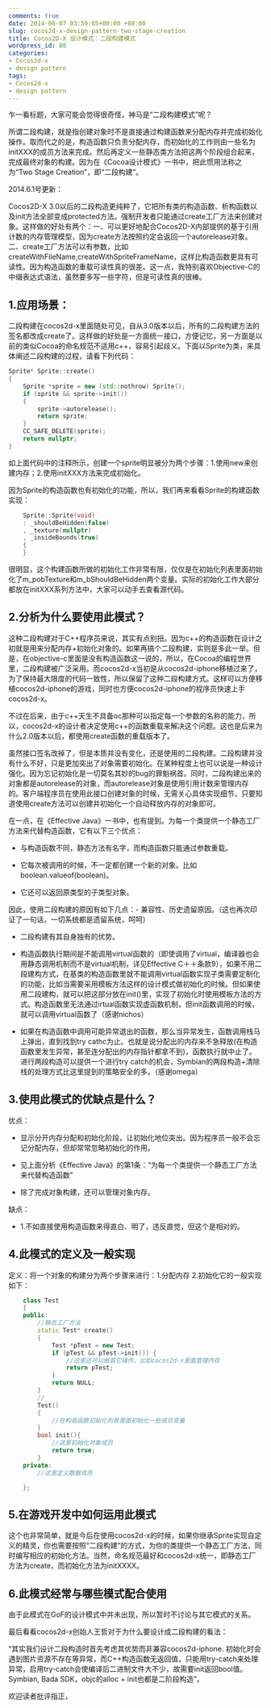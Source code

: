 ```yaml
---
comments: true
date: 2014-06-07 03:59:05+00:00 +08:00
slug: cocos2d-x-design-pattern-two-stage-creation
title: Cocos2D-X 设计模式：二段构建模式
wordpress_id: 88
categories:
- Cocos2d-x
- design pattern
tags:
- Cocos2d-x
- design pattern
---
```


 
<!-- toc -->
乍一看标题，大家可能会觉得很奇怪，神马是“二段构建模式”呢？

所谓二段构建，就是指创建对象时不是直接通过构建函数来分配内存并完成初始化操作。取而代之的是，构造函数只负责分配内存，而初始化的工作则由一些名为initXXX的成员方法来完成。然后再定义一些静态类方法把这两个阶段组合起来，完成最终对象的构建。因为在《Cocoa设计模式》一书中，把此惯用法称之为“Two Stage Creation”，即“二段构建”。

2014.6.1号更新：

Cocos2D-X 3.0以后的二段构造更纯粹了，它把所有类的构造函数、析构函数以及init方法全部变成protected方法。强制开发者只能通过create工厂方法来创建对象。这样做的好处有两个：一、可以更好地配合Cocos2D-X内部提供的基于引用计数的内存管理模型，因为create方法按照约定会返回一个autorelease对象。二、create工厂方法可以有参数，比如createWithFileName,createWithSpriteFrameName，这样比构造函数更具有可读性。因为构造函数的重载可读性真的很差。这一点，我特别喜欢Objective-C的中缀表达式语法，虽然要多写一些字符，但是可读性真的很棒。

<!-- more -->

## 1.应用场景：

二段构建在cocos2d-x里面随处可见，自从3.0版本以后，所有的二段构建方法的签名都改成create了。这样做的好处是一方面统一接口，方便记忆，另一方面是以前的类似Cocoa的命名规范不适用c++，容易引起歧义。下面以Sprite为类，来具体阐述二段构建的过程，请看下列代码：

```cpp
Sprite* Sprite::create()
{
    Sprite *sprite = new (std::nothrow) Sprite();
    if (sprite && sprite->init())
    {
        sprite->autorelease();
        return sprite;
    }
    CC_SAFE_DELETE(sprite);
    return nullptr;
}
```

如上面代码中的注释所示，创建一个sprite明显被分为两个步骤：1.使用new来创建内存；2.使用initXXX方法来完成初始化。

因为Sprite的构造函数也有初始化的功能，所以，我们再来看看Sprite的构建函数实现：

```cpp
    Sprite::Sprite(void)
    : _shouldBeHidden(false)
    , _texture(nullptr)
    , _insideBounds(true)
    {
    }
```

很明显，这个构建函数所做的初始化工作非常有限，仅仅是在初始化列表里面初始化了m_pobTexture和m_bShouldBeHidden两个变量。实际的初始化工作大部分都放在initXXX系列方法中，大家可以动手去查看源代码。

## 2.分析为什么要使用此模式？

这种二段构建对于C++程序员来说，其实有点别扭。因为c++的构造函数在设计之初就是用来分配内存+初始化对象的。如果再搞个二段构建，实则是多此一举。但是，在objective-c里面是没有构造函数这一说的，所以，在Cocoa的编程世界里，二段构建被广泛采用。而cocos2d-x当初是从cocos2d-iphone移植过来了，为了保持最大限度的代码一致性，所以保留了这种二段构建方式。这样可以方便移植cocos2d-iphone的游戏，同时也方便cocos2d-iphone的程序员快速上手cocos2d-x。

不过在后来，由于c++天生不具备oc那种可以指定每一个参数的名称的能力，所以，cocos2d-x的设计者决定使用c++的函数重载来解决这个问题。这也是后来为什么2.0版本以后，都使用create函数的重载版本了。

虽然接口签名改掉了，但是本质并没有变化，还是使用的二段构建。二段构建并没有什么不好，只是更加突出了对象需要初始化。在某种程度上也可以说是一种设计强化。因为忘记初始化是一切莫名其妙的bug的罪魁祸首。同时，二段构建出来的对象都是autorelease的对象，而autorelease对象是使用引用计数来管理内存的。客户端程序员在使用此接口创建对象的时候，无需关心具体实现细节，只要知道使用create方法可以创建并初始化一个自动释放内存的对象即可。

在一点，在《Effective Java》一书中，也有提到。为每一个类提供一个静态工厂方法来代替构造函数，它有以下三个优点：

  * 与构造函数不同，静态方法有名字，而构造函数只能通过参数重载。

  * 它每次被调用的时候，不一定都创建一个新的对象。比如boolean.valueof(boolean)。

  * 它还可以返回原类型的子类型对象。

因此，使用二段构建的原因有如下几点：- 兼容性、历史遗留原因。（这也再次印证了一句话，一切系统都是遗留系统，呵呵）

  * 二段构建有其自身独有的优势。

  * 构造函数执行期间是不能调用virtual函数的（即使调用了virtual，编译器也会用静态调用机制而不是virtual机制，详见Effective C＋＋条款9），如果不用二段建构方式，在基类的构造函数里就不能调用virtual函数实现子类需要定制化的功能，比如当需要采用模板方法这样的设计模式做初始化的时候。但如果使用二段建构，就可以把这部分放在init()里，实现了初始化时使用模板方法的方式。构造函数里无法通过irtual函数实现虚函数机制，但init函数调用的时候，就可以调用virtual函数了（感谢nichos）

  * 如果在构造函数中调用可能异常退出的函数，那么当异常发生，函数调用栈马上弹出，直到找到try cathc为止。也就是说分配出的内存来不急释放(在构造函数里发生异常，甚至连分配出的内存指针都拿不到)，函数执行就中止了。进行两段构造可以提供一个进行try catch的机会，Symbian的两段构造+清除栈的处理方式比这里提到的策略安全的多。（感谢omega）

## 3.使用此模式的优缺点是什么？

优点：

  * 显示分开内存分配和初始化阶段，让初始化地位突出。因为程序员一般不会忘记分配内存，但却常常忽略初始化的作用。

  * 见上面分析《Effective Java》的第1条：“为每一个类提供一个静态工厂方法来代替构造函数”

  * 除了完成对象构建，还可以管理对象内存。

缺点：

  * 1.不如直接使用构造函数来得直白、明了，违反直觉，但这个是相对的。

## 4.此模式的定义及一般实现

定义：将一个对象的构建分为两个步骤来进行：1.分配内存 2.初始化它的一般实现如下：

```cpp
    class Test
    {
    public:
        //静态工厂方法
        static Test* create()
        {
            Test *pTest = new Test;
            if (pTest && pTest->init()) {
                //这里还可以做其它操作，比如cocos2d-x里面管理内存
                return pTest;
            }
            return NULL;
        }
        //
        Test()
        {
            //在构造函数初始化列表里面初始化一些成员变量
        }
        bool init(){
            //这里初始化对象成员
            return true;
        }
    private:
        //这里定义数据成员

    };
```    

## 5.在游戏开发中如何运用此模式

这个也非常简单，就是今后在使用cocos2d-x的时候，如果你继承Sprite实现自定义的精灵，你也需要按照“二段构建”的方式，为你的类提供一个静态工厂方法，同时编写相应的初始化方法。当然，命名规范最好和cocos2d-x统一，即静态工厂方法为create，而初始化方法为initXXXX。

## 6.此模式经常与哪些模式配合使用

由于此模式在GoF的设计模式中并未出现，所以暂时不讨论与其它模式的关系。

最后看看cocos2d-x创始人王哲对于为什么要设计成二段构建的看法：

“其实我们设计二段构造时首先考虑其优势而非兼容cocos2d-iphone. 初始化时会遇到图片资源不存在等异常，而C++构造函数无返回值，只能用try-catch来处理异常，启用try-catch会使编译后二进制文件大不少，故需要init返回bool值。Symbian, Bada SDK，objc的alloc + init也都是二阶段构造”。

欢迎读者批评指正，

